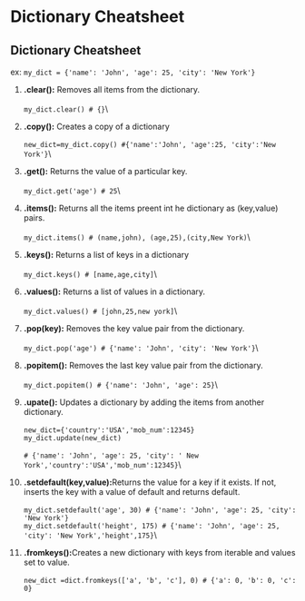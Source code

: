 # Dictionary Cheatsheet

## Dictionary Cheatsheet

ex: `my_dict = {'name': 'John', 'age': 25, 'city': 'New York'}`

1. **.clear():** Removes all items from the dictionary.\
   \
   `my_dict.clear() # {}`\\
2. **.copy():** Creates a copy of a dictionary\
   \
   `new_dict=my_dict.copy() #{'name':'John', 'age':25, 'city':'New York'}`\\
3. **.get():** Returns the value of a particular key.\
   \
   `my_dict.get('age') # 25`\\
4. **.items():** Returns all the items preent int he dictionary as (key,value) pairs.\
   \
   `my_dict.items() # (name,john), (age,25),(city,New York)`\\
5. **.keys():** Returns a list of keys in a dictionary\
   \
   `my_dict.keys() # [name,age,city]`\\
6. **.values():** Returns a list of values in a dictionary.\
   \
   `my_dict.values() # [john,25,new york]`\\
7. **.pop(key):** Removes the key value pair from the dictionary.\
   \
   `my_dict.pop('age') # {'name': 'John', 'city': 'New York'}`\\
8. **.popitem():** Removes the last key value pair from the dictionary.\
   \
   `my_dict.popitem() # {'name': 'John', 'age': 25}`\

9. **.upate():** Updates a dictionary by adding the items from another dictionary.\
   \
   `new_dict={'country':'USA','mob_num':12345}`\
   `my_dict.update(new_dict)`\
   \
   `# {'name': 'John', 'age': 25, 'city': ' New York','country':'USA','mob_num':12345}`\\
10. **.setdefault(key,value):**&#x52;eturns the value for a key if it exists. If not, inserts the key with a value of default and returns default.\
    \
    `my_dict.setdefault('age', 30) # {'name': 'John', 'age': 25, 'city': 'New York'}`\
    `my_dict.setdefault('height', 175) # {'name': 'John', 'age': 25, 'city': 'New York','height',175}`\\
11. **.fromkeys():**&#x43;reates a new dictionary with keys from iterable and values set to value.\
    \
    `new_dict =dict.fromkeys(['a', 'b', 'c'], 0) # {'a': 0, 'b': 0, 'c': 0}`
